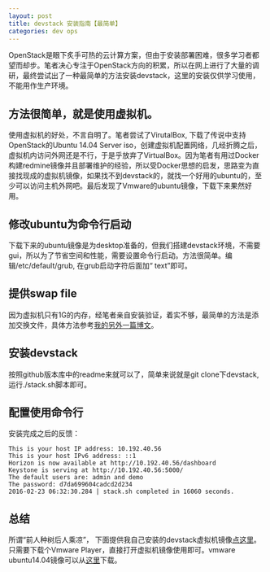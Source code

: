```yaml
---
layout: post
title: devstack 安装指南【最简单】
categories: dev ops 
---
```


OpenStack是眼下炙手可热的云计算方案，但由于安装部署困难，很多学习者都望而却步。笔者决心专注于OpenStack方向的积累，所以在网上进行了大量的调研，最终尝试出了一种最简单的方法安装devstack，这里的安装仅供学习使用，不能用作生产环境。

## 方法很简单，就是使用虚拟机。

使用虚拟机的好处，不言自明了。笔者尝试了VirutalBox, 下载了传说中支持OpenStack的Ubuntu 14.04 Server iso，创建虚拟机配置网络，几经折腾之后，虚拟机内访问外网还是不行，于是乎放弃了VirtualBox。因为笔者有用过Docker构建redmine镜像并且部署维护的经验，所以受Docker思想的启发，思路变为直接找现成的虚拟机镜像，如果找不到devstack的，就找一个好用的ubuntu的，至少可以访问主机外网吧。最后发现了Vmware的ubuntu镜像，下载下来果然好用。

## 修改ubuntu为命令行启动

下载下来的ubuntu镜像是为desktop准备的，但我们搭建devstack环境，不需要gui，所以为了节省空间和性能，需要设置命令行启动。方法很简单。编辑/etc/default/grub, 在grub启动字符后面加“ text”即可。

## 提供swap file

因为虚拟机只有1G的内存，经笔者亲自安装验证，着实不够，最简单的方法是添加交换文件，具体方法参考[我的另外一篇博文](http://ivanjobs.github.io/2015/11/02/ali-add-swap-file.html)。

## 安装devstack

按照github版本库中的readme来就可以了，简单来说就是git clone下devstack, 运行./stack.sh脚本即可。

## 配置使用命令行
安装完成之后的反馈：
```
This is your host IP address: 10.192.40.56
This is your host IPv6 address: ::1
Horizon is now available at http://10.192.40.56/dashboard
Keystone is serving at http://10.192.40.56:5000/
The default users are: admin and demo
The password: d7da699604cadcd2d234
2016-02-23 06:32:30.284 | stack.sh completed in 16060 seconds.
```

## 总结

所谓“前人种树后人乘凉”， 下面提供我自己安装的devstack虚拟机镜像[点这里](http://pan.baidu.com/s/1kUrAcAz)。只需要下载个Vmware Player，直接打开虚拟机镜像使用即可。vmware ubuntu14.04镜像可以从[这里](http://www.traffictool.net/vmware/)下载。
